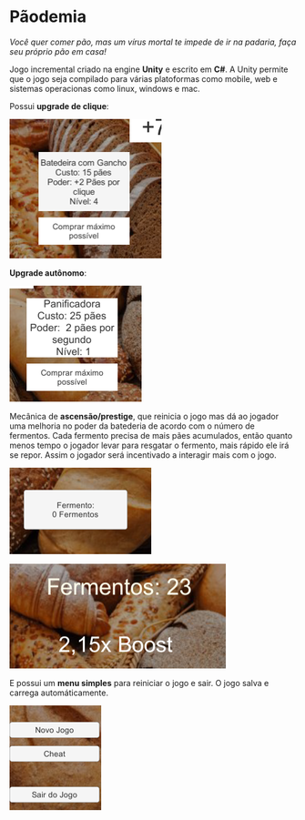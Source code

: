 # Pãodemia
_Você quer comer pão, mas um vírus mortal te impede de ir na padaria, faça seu próprio pão em casa!_

Jogo incremental criado na engine **Unity** e escrito em **C#**. 
A Unity permite que o jogo seja compilado para várias platoformas como mobile, web e sistemas operacionas como linux, windows e mac.

Possui **upgrade de clique**:

![Upgrade clique](https://github.com/LucasRosarioO/Paodemia/blob/teste/imagens/clique.png)

**Upgrade autônomo**:

![Upgrade clique](https://github.com/LucasRosarioO/Paodemia/blob/teste/imagens/autonomo.png)

Mecânica de **ascensão/prestige**, que reinicia o jogo mas dá ao jogador uma melhoria no poder da batederia de acordo com o número de fermentos. 
Cada fermento precisa de mais pães acumulados, então quanto menos tempo o jogador levar para resgatar o fermento, mais rápido ele irá se repor. 
Assim o jogador será incentivado a interagir mais com o jogo.

![Upgrade clique](https://github.com/LucasRosarioO/Paodemia/blob/teste/imagens/fermento.png)

![Upgrade clique](https://github.com/LucasRosarioO/Paodemia/blob/teste/imagens/fermentoboost.png)

E possui um **menu simples** para reiniciar o jogo e sair. O jogo salva e carrega automáticamente.

![Upgrade clique](https://github.com/LucasRosarioO/Paodemia/blob/teste/imagens/menu.png)
